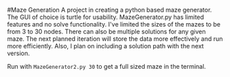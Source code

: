 #Maze Generation
A project in creating a python based maze generator. The GUI of choice is
turtle for usability. MazeGenerator.py has limited features and no solve
functionality. I've limited the sizes of the mazes to be from 3 to 30 nodes.
There can also be multiple solutions for any given maze. The next planned
iteration will store the data more effectively and run more efficiently. Also,
I plan on including a solution path with the next version. 

Run with `MazeGenerator2.py 30` to get a full sized maze in the terminal.